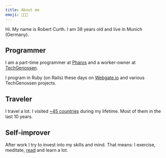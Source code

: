 ```yaml
---
title: About me
emoji: 👨🏻‍💻
---
```


Hi. My name is Robert Curth. I am 38 years old and live in Munich (Germany).

## Programmer

I am a part-time programmer at [Pharos](https://www.pharos.de/home/) and a worker-owner at [TechGenossen](https://techgenossen.de).

I program in Ruby (on Rails) these days on [Webgate.io](https://webgate.io/) and various TechGenossen projects.

## Traveler

I travel a lot. I visited [~45 countries](/countries-visited) during my lifetime. Most of them in the last 10 years.

## Self-improver

After work I try to invest into my skills and mind. That means: I exercise, meditate, [read](/books-read) and learn a lot.